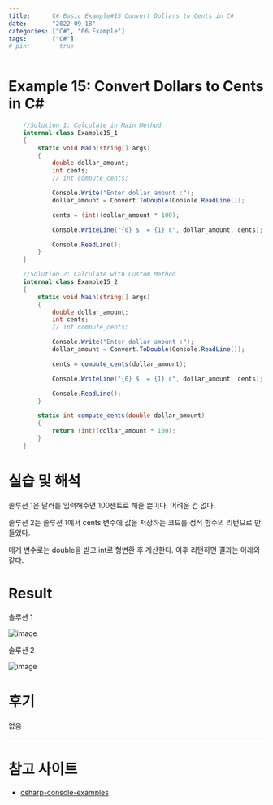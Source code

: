 ```yaml
---
title:      C# Basic Example#15 Convert Dollars to Cents in C#
date:       "2022-09-18"
categories: ["C#", "06.Example"]
tags:       ["C#"]
# pin:        true
---
```


# Example 15: Convert Dollars to Cents in C#
```c#
    //Solution 1: Calculate in Main Method 
    internal class Example15_1
    {
        static void Main(string[] args)
        {
            double dollar_amount;
            int cents;
            // int compute_cents;

            Console.Write("Enter dollar amount :");
            dollar_amount = Convert.ToDouble(Console.ReadLine());

            cents = (int)(dollar_amount * 100);

            Console.WriteLine("{0} $  = {1} ¢", dollar_amount, cents);

            Console.ReadLine();
        }
    }
```

```c#
    //Solution 2: Calculate with Custom Method
    internal class Example15_2
    {
        static void Main(string[] args)
        {
            double dollar_amount;
            int cents;
            // int compute_cents;

            Console.Write("Enter dollar amount :");
            dollar_amount = Convert.ToDouble(Console.ReadLine());

            cents = compute_cents(dollar_amount);

            Console.WriteLine("{0} $  = {1} ¢", dollar_amount, cents);

            Console.ReadLine();
        }

        static int compute_cents(double dollar_amount)
        {
            return (int)(dollar_amount * 100);
        }
    }
```

# 실습 및 해석
솔루션 1은 달러를 입력해주면 100센트로 해줄 뿐이다. 어려운 건 없다.

솔루션 2는 솔루션 1에서 cents 변수에 값을 저장하는 코드를 정적 함수의 리턴으로 만들었다.

매개 변수로는 double을 받고 int로 형변환 후 계산한다. 이후 리턴하면 결과는 아래와 같다.

# Result
솔루션 1

![image](https://user-images.githubusercontent.com/85896566/190882663-0e2739b5-2a67-4bf1-b531-85043de08384.png)

솔루션 2

![image](https://user-images.githubusercontent.com/85896566/190882683-b115d851-5ebd-4045-9af1-0faee7ac9a43.png)

# 후기
없음

---

# 참고 사이트
- [csharp-console-examples](https://www.csharp-console-examples.com/csharp-console/c-console-examples/)
